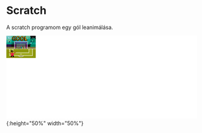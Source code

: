 # Scratch
A scratch programom egy gól leanimálása.

![futas kozben](gol.png){:height="50%" width="50%"}


